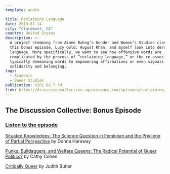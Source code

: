 ```yaml
---
template: audio

title: Reclaiming Language
date: 2019-02-14
city: "Claremont, CA"
country: United States
description: >-
  A project stemming from Aimee Bahng’s Gender and Women’s Studies class, in
  this bonus episode, Lucy Gold, August Khan, and myself look into derogatory
  language. More specifically, we want to see how offensive words are
  complicated by the process of “reclaiming language,” or the re-association of
  typically demeaning words to empowering affirmations or even signals of
  solidarity and belonging.
tags:
  - Academic
  - Queer Studies
publication: KSPC 88.7 FM
link: https://discussioncollective.squarespace.com/episodes/reclaiming-language
---
```


## The Discussion Collective: Bonus Episode

### [Listen to the episode](https://anchor.fm/discussioncollective/episodes/Reclaiming-Language-Bonus-Episode-e36f41)

[Situated Knowledges: The Science Question in Feminism and the Privilege of Partial Perspective](https://philpapers.org/rec/HARSKT) by Donna Haraway

[Punks, Bulldaggers, and Welfare Queens: The Radical Potential of Queer Politics?](https://read.dukeupress.edu/glq/article/3/4/437/9940/Punks-Bulldaggers-and-Welfare-Queens-The-Radical) by Cathy Cohen

[Critically Queer](https://read.dukeupress.edu/glq/article/1/1/17/9896/Critically-Queer) by Judith Butler

